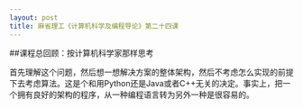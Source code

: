 ```yaml
---
layout: post
title: 麻省理工《计算机科学及编程导论》第二十四课
---
```

##课程总回顾：按计算机科学家那样思考

首先理解这个问题，然后想一想解决方案的整体架构，然后不考虑怎么实现的前提下去考虑算法。这是个和用Python还是Java或者C++无关的决定。事实上，把一个拥有良好的架构的程序，从一种编程语言转为另外一种是很容易的。
